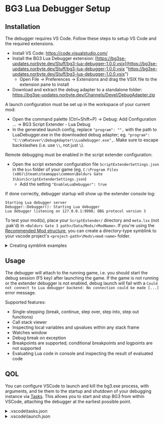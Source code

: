 # BG3 Lua Debugger Setup

## Installation

The debugger requires VS Code. Follow these steps to setup VS Code and the required extensions.

- Install VS Code: https://code.visualstudio.com/
- Install the BG3 Lua Debugger extension: [https://bg3se-updates.norbyte.dev/Stuff/bg3-lua-debugger-1.0.0.vsix](https://bg3se-updates.norbyte.dev/Stuff/bg3-lua-debugger-1.0.0.vsix "https://bg3se-updates.norbyte.dev/Stuff/bg3-lua-debugger-1.0.0.vsix")
	- Open File -> Preferences -> Extensions and drag the VSIX file to the extension pane to install
- Download and extract the debug adapter to a standalone folder: https://bg3se-updates.norbyte.dev/Channels/Devel/DebugAdapter.zip

A launch configuration must be set up in the workspace of your current mod:

 - Open the command palette (Ctrl+Shift+P) -> Debug: Add Configuration ... -> BG3 Script Extender - Lua Debug
 - In the generated launch config, replace `"program": "",` with the path to LuaDebugger.exe in the downloaded debug adapter; eg. `"program": "C:\\Whatever\\DebugAdapter\\LuaDebugger.exe",`. Make sure to escape backslashes (i.e. use `\\`, not just `\`).

Remote debugging must be enabled in the script extender configuration:

 - Open the script extender configuration file `ScriptExtenderSettings.json` in the `bin` folder of your game (eg. `C:\Program Files (x86)\Steam\steamapps\common\Baldurs Gate 3\bin\ScriptExtenderSettings.json`)
	 - Add the setting `"EnableLuaDebugger": true`

If done correctly, debugger startup will show up the extender console log:

```
Starting Lua debugger server
Debugger::Debugger(): Starting Lua debugger
Lua debugger listening on 127.0.0.1:9998; DBG protocol version 3
```

To test your mod(s), place your `ScriptExtender/` directory and `meta.lsx` (not .pak'd) in `<Baldurs Gate 3 path>/Data/Mods/<ModName>`. If you're using the [Recommended Mod structure](https://github.com/ShinyHobo/BG3-Modders-Multitool/wiki/Mod-Workspace-Structure), you can create a directory-type symblink to your vscode project's `<project-path>\Mods\<mod-name>` folder.

<details>
<summary>Creating symblink examples</summary>
	
Windows CMD (Not Powershell):
```shell
 mklink /D "<BG3 Install Path>\Data\Mods\<ModName>" "<VSCodes Project Path>\Mods\<ModName>"
```

Unix Shell:
```shell
ln -s <VSCodes Project Path>/Mods/<ModName>/ <BG3 Install Path>/Data/Mods/
```
 
</details>

## Usage

The debugger will attach to the running game, i.e. you should start the debug session (F5 key) after launching the game. If the game is not running or the extender debugger is not enabled, debug launch will fail with a `Could not connect to Lua debugger backend: No connection could be made [...]` error message.

Supported features:

 - Single-stepping (break, continue, step over, step into, step out functions)
 - Call stack viewer
 - Inspecting local variables and upvalues within any stack frame
 - Watches window
 - Debug break on exception
 - Breakpoints are supported; conditional breakpoints and logpoints are not supported
 - Evaluating Lua code in console and inspecting the result of evaluated code

## QOL
You can configure VSCode to launch and kill the bg3.exe process, with arguments, and tie them to the startup and shutdown of your debugging instance via [Tasks](https://code.visualstudio.com/Docs/editor/tasks). This allows you to start and stop BG3 from within VSCode, attaching the debugger at the earliest possible point.
<details>
<summary>.vscode\tasks.json</summary>
	
```json 
{
	// See https://go.microsoft.com/fwlink/?LinkId=733558
	// for the documentation about the tasks.json format
	"version": "2.0.0",
	"tasks": [
		{
			"label": "bg3Continue",
			"type": "shell",
			"windows": {
				"command": "Start-Process",
				"args": [
					"-FilePath",
					"<BG3 Install Path>\\bin\\bg3.exe",
					"-ArgumentList",
					"-continueGame --skip-launcher", // Starts the last game you had loaded automagically
					"-WorkingDirectory",
					"<BG3 Install Path>\\bin"
				],
				"options": {
					"shell": {
						"executable": "C:\\Windows\\System32\\WindowsPowerShell\\v1.0\\powershell.exe"
					}
				},
			}
		},
		{
			"label": "bg3Kill",
			"type": "shell",
			"windows": {
				"command": "taskkill",
				"args": [
					"/IM",
					"bg3.exe"
				],
				"options": {
					"shell": {
						"executable": "C:\\Windows\\System32\\WindowsPowerShell\\v1.0\\powershell.exe"
					}
				},
			}
		}
	]
}
```
</details>

<details>
<summary>.vscode\launch.json</summary>
<Section hyperlinks don't work inside a details block>
	
Follow process outlined in the [Installation Section](https://github.com/Norbyte/bg3se/blob/main/Docs/Debugger.md#installation) section first, then modify the configurations block to the include the following fields:
	
```json
	...
	"configurations": [
		{
			"preLaunchTask": "bg3Continue",
			"postDebugTask": "bg3Kill",
			"internalConsoleOptions": "openOnSessionStart",
                        ...
```

</details>
